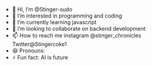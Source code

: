 - 👋 Hi, I’m @Stinger-sudo
- 👀 I’m interested in programming and coding
- 🌱 I’m currently learning javascript
- 💞️ I’m looking to collaborate on backend development
- 📫 How to reach me instagram @stinger_chronicles Twitter@Stingercoke1
- 😄 Pronouns: 
- ⚡ Fun fact: AI is future

<!---
Stinger-sudo/Stinger-sudo is a ✨ special ✨ repository because its `README.md` (this file) appears on your GitHub profile.
You can click the Preview link to take a look at your changes.
--->
